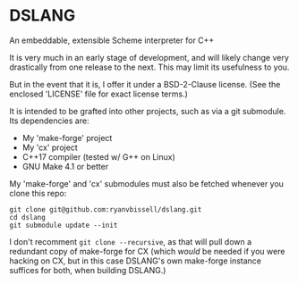 
DSLANG
========
An embeddable, extensible Scheme interpreter for C++

It is very much in an early stage of development, and will likely
change very drastically from one release to the next.  This may limit
its usefulness to you.

But in the event that it is, I offer it under a BSD-2-Clause license.
(See the enclosed 'LICENSE' file for exact license terms.)

It is intended to be grafted into other projects, such as via a git
submodule.  Its dependencies are:

* My 'make-forge' project
* My 'cx' project
* C++17 compiler (tested w/ G++ on Linux)
* GNU Make 4.1 or better

My 'make-forge' and 'cx' submodules must also be fetched whenever
you clone this repo:

    git clone git@github.com:ryanvbissell/dslang.git
    cd dslang
    git submodule update --init

I don't recomment `git clone --recursive`, as that will pull down a
redundant copy of make-forge for CX (which *would* be needed if you
were hacking on CX, but in this case DSLANG's own make-forge
instance suffices for both, when building DSLANG.)

